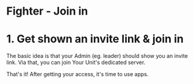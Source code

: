 # Fighter - Join in

# 1. Get shown an invite link & join in
The basic idea is that your Admin (eg. leader) should show you an invite link. Via that, you can join Your Unit's dedicated server.
<SlideDeck deckPath="android/deployapp/fighter-01-start"/>

That's it! After getting your access, it's time to use apps.